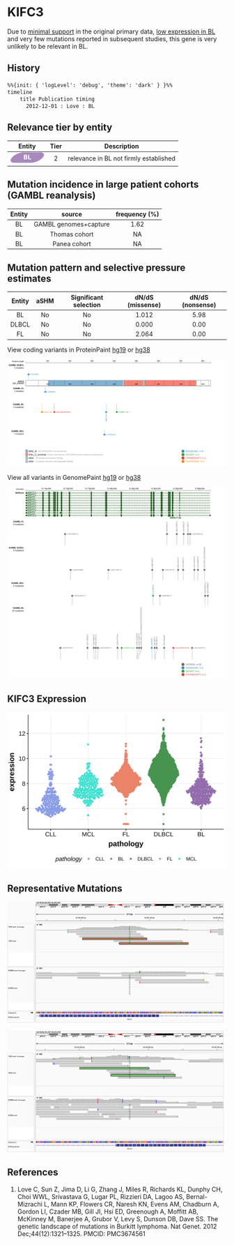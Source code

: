 # KIFC3

Due to [minimal support](KIFC3#representative-mutations) in the original primary data, [low expression in BL](KIFC3#kifc3-expression) and very few mutations reported in subsequent studies, this gene is very unlikely to be relevant in BL. 


## History
```mermaid
%%{init: { 'logLevel': 'debug', 'theme': 'dark' } }%%
timeline
    title Publication timing
      2012-12-01 : Love : BL
```

## Relevance tier by entity

|Entity|Tier|Description                           |
|:------:|:----:|--------------------------------------|
|![BL](images/icons/BL_tier2.png)    |2   |relevance in BL not firmly established|

## Mutation incidence in large patient cohorts (GAMBL reanalysis)

|Entity|source               |frequency (%)|
|:------:|:---------------------:|:-------------:|
|BL    |GAMBL genomes+capture|1.62         |
|BL    |Thomas cohort        |  NA         |
|BL    |Panea cohort         |  NA         |

## Mutation pattern and selective pressure estimates

|Entity|aSHM|Significant selection|dN/dS (missense)|dN/dS (nonsense)|
|:------:|:----:|:---------------------:|:----------------:|:----------------:|
|BL    |No  |No                   |1.012           |5.98            |
|DLBCL |No  |No                   |0.000           |0.00            |
|FL    |No  |No                   |2.064           |0.00            |




View coding variants in ProteinPaint [hg19](https://morinlab.github.io/LLMPP/GAMBL/KIFC3_protein.html)  or [hg38](https://morinlab.github.io/LLMPP/GAMBL/KIFC3_protein_hg38.html)

![](images/proteinpaint/KIFC3_NM_005550.svg)

View all variants in GenomePaint [hg19](https://morinlab.github.io/LLMPP/GAMBL/KIFC3.html)  or [hg38](https://morinlab.github.io/LLMPP/GAMBL/KIFC3_hg38.html)

![](images/proteinpaint/KIFC3.svg)

## KIFC3 Expression
![](images/gene_expression/KIFC3_by_pathology.svg)
<!-- ORIGIN: loveGeneticLandscapeMutations2012 -->
<!-- BL: loveGeneticLandscapeMutations2012 -->

## Representative Mutations

![](primary/Love_KIFC3_2_56362071.png)

![](primary/Love_KIFC3_56353573.png)


## References
1.  Love C, Sun Z, Jima D, Li G, Zhang J, Miles R, Richards KL, Dunphy CH, Choi WWL, Srivastava G, Lugar PL, Rizzieri DA, Lagoo AS, Bernal-Mizrachi L, Mann KP, Flowers CR, Naresh KN, Evens AM, Chadburn A, Gordon LI, Czader MB, Gill JI, Hsi ED, Greenough A, Moffitt AB, McKinney M, Banerjee A, Grubor V, Levy S, Dunson DB, Dave SS. The genetic landscape of mutations in Burkitt lymphoma. Nat Genet. 2012 Dec;44(12):1321–1325. PMCID: PMC3674561
